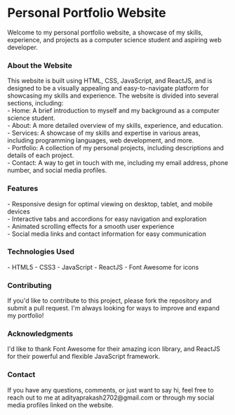 # Personal Portfolio Website
Welcome to my personal portfolio website, a showcase of my skills, experience, and projects as a computer science student and aspiring web developer.

<h3>About the Website</h3>
This website is built using HTML, CSS, JavaScript, and ReactJS, and is designed to be a visually appealing and easy-to-navigate platform for showcasing my skills and experience. The website is divided into several sections, including:<br>
- Home: A brief introduction to myself and my background as a computer science student.<br>
- About: A more detailed overview of my skills, experience, and education.<br>
- Services: A showcase of my skills and expertise in various areas, including programming languages, web development, and more.<br>
- Portfolio: A collection of my personal projects, including descriptions and details of each project.<br>
- Contact: A way to get in touch with me, including my email address, phone number, and social media profiles.<br>
<h3>Features</h3>
- Responsive design for optimal viewing on desktop, tablet, and mobile devices<br>
- Interactive tabs and accordions for easy navigation and exploration<br>
- Animated scrolling effects for a smooth user experience<br>
- Social media links and contact information for easy communication<br>
<h3>Technologies Used</h3>
- HTML5
- CSS3
- JavaScript
- ReactJS
- Font Awesome for icons
<h3>Contributing</h3>
If you'd like to contribute to this project, please fork the repository and submit a pull request. I'm always looking for ways to improve and expand my portfolio!

<h3>Acknowledgments</h3>
I'd like to thank Font Awesome for their amazing icon library, and ReactJS for their powerful and flexible JavaScript framework.

<h3>Contact</h3>
If you have any questions, comments, or just want to say hi, feel free to reach out to me at adityaprakash2702@gmail.com or through my social media profiles linked on the website.
